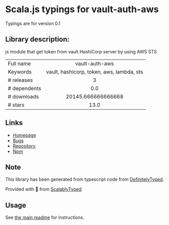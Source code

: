 
# Scala.js typings for vault-auth-aws

Typings are for version 0.1

## Library description:
js module that get token from vault HashiCorp server by using AWS STS

|                    |                 |
| ------------------ | :-------------: |
| Full name          | vault-auth-aws |
| Keywords           | vault, hashicorp, token, aws, lambda, sts |
| # releases         | 3 |
| # dependents       | 0.0 |
| # downloads        | 20145.666666666668 |
| # stars            | 13.0 |

## Links
- [Homepage](https://github.com/abdullahshahin/vault-auth-aws#readme)
- [Bugs](https://github.com/abdullahshahin/vault-auth-aws/issues)
- [Repository](https://github.com/abdullahshahin/vault-auth-aws)
- [Npm](https://www.npmjs.com/package/vault-auth-aws)
    


## Note
This library has been generated from typescript code from [DefinitelyTyped](https://definitelytyped.org).

Provided with :purple_heart: from [ScalablyTyped](https://github.com/oyvindberg/ScalablyTyped)

## Usage
See [the main readme](../../readme.md) for instructions.


